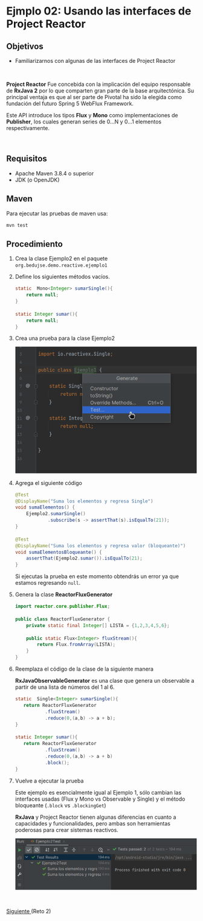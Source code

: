 
# Ejmplo 02: Usando las interfaces de Project Reactor

## Objetivos
* Familiarizarnos con algunas de las interfaces de Project Reactor

<br/>

**Project Reactor**
Fue concebida con la implicación del equipo responsable de **RxJava 2** por lo que comparten gran parte de la base arquitectónica. Su principal ventaja es que al ser parte de Pivotal ha sido la elegida como fundación del futuro Spring 5 WebFlux Framework.

Este API introduce los tipos **Flux** y **Mono** como implementaciones de **Publisher**, los cuales generan series de 0…N y 0…1 elementos respectivamente.

<br/>

## Requisitos
- Apache Maven 3.8.4 o superior
- JDK (o OpenJDK)

## Maven

Para ejecutar las pruebas de maven usa:
```bash
mvn test
```

## Procedimiento

1. Crea la clase Ejemplo2 en el paquete `org.bedujse.demo.reactive.ejemplo1`

2. Define los siguientes métodos vacíos.

    ```java
    static  Mono<Integer> sumarSingle(){
        return null;
    }

    static Integer sumar(){
        return null;
    }
    ```

3. Crea una prueba para la clase Ejemplo2
  
    ![Crear prueba](img/img_01.png)

4. Agrega el siguiente código

    ```java
    @Test
    @DisplayName("Suma los elementos y regresa Single")
    void sumaElementos() {
        Ejemplo2.sumarSingle()
                .subscribe(s -> assertThat(s).isEqualTo(21));
    }

    @Test
    @DisplayName("Suma los elementos y regresa valor (bloqueante)")
    void sumaElementosBloqueante() {
        assertThat(Ejemplo2.sumar()).isEqualTo(21);
    }
    ```

    Si ejecutas la prueba en este momento obtendrás un error ya que estamos regresando `null`.

5. Genera la clase **ReactorFluxGenerator**

    ```java
    import reactor.core.publisher.Flux;

    public class ReactorFluxGenerator {
        private static final Integer[] LISTA = {1,2,3,4,5,6};

        public static Flux<Integer> fluxStream(){
            return Flux.fromArray(LISTA);
        }
    }
    ```

6. Reemplaza el código de la clase de la siguiente manera

    **RxJavaObservableGenerator** es una clase que genera un observable a partir de una lista de números del 1 al 6.

    ```java
    static  Single<Integer> sumarSingle(){
       return ReactorFluxGenerator
               .fluxStream()
               .reduce(0,(a,b) -> a + b);
    }

    static Integer sumar(){
       return ReactorFluxGenerator
               .fluxStream()
               .reduce(0,(a,b) -> a + b)
               .block();
    }
    ```

7. Vuelve a ejecutar la prueba

    Este ejemplo es esencialmente igual al Ejemplo 1, sólo cambian las interfaces usadas (Flux y Mono vs Observable y Single) y el método bloqueante (`.block` vs `.blockingGet`)

    **RxJava** y Project Reactor tienen algunas diferencias en cuanto a capacidades y funcionalidades, pero ambas son herramientas poderosas para crear sistemas reactivos.


    ![Ejecutar prueba](img/img_02.png)


<br/>

[Siguiente ](../Reto-02/Readme.md)(Reto 2)